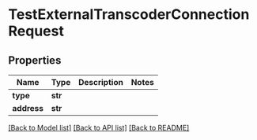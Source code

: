 # TestExternalTranscoderConnectionRequest

## Properties

Name | Type | Description | Notes
------------ | ------------- | ------------- | -------------
**type** | **str** |  | 
**address** | **str** |  | 

[[Back to Model list]](../#documentation-for-models) [[Back to API list]](../#documentation-for-api-endpoints) [[Back to README]](../)


